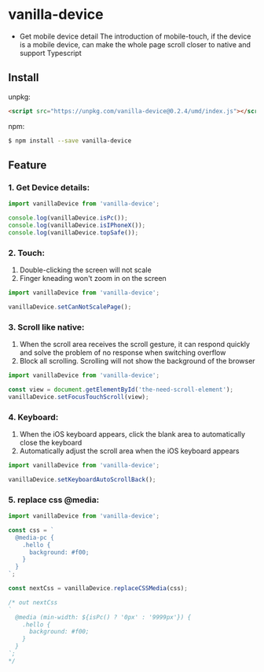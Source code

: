 # vanilla-device

- Get mobile device detail
  The introduction of mobile-touch, if the device is a mobile device, can make the whole page scroll closer to native and support Typescript

## Install

unpkg:

```html
<script src="https://unpkg.com/vanilla-device@0.2.4/umd/index.js"></script>
```

npm:

```sh
$ npm install --save vanilla-device
```

## Feature

### 1. Get Device details:

```js
import vanillaDevice from 'vanilla-device';

console.log(vanillaDevice.isPc());
console.log(vanillaDevice.isIPhoneX());
console.log(vanillaDevice.topSafe());
```

### 2. Touch:

1. Double-clicking the screen will not scale
2. Finger kneading won't zoom in on the screen

```js
import vanillaDevice from 'vanilla-device';

vanillaDevice.setCanNotScalePage();
```

### 3. Scroll like native:

1. When the scroll area receives the scroll gesture, it can respond quickly and solve the problem of no response when switching overflow
2. Block all scrolling. Scrolling will not show the background of the browser

```js
import vanillaDevice from 'vanilla-device';

const view = document.getElementById('the-need-scroll-element');
vanillaDevice.setFocusTouchScroll(view);
```

### 4. Keyboard:

1. When the iOS keyboard appears, click the blank area to automatically close the keyboard
2. Automatically adjust the scroll area when the iOS keyboard appears

```js
import vanillaDevice from 'vanilla-device';

vanillaDevice.setKeyboardAutoScrollBack();
```

### 5. replace css @media:

```js
import vanillaDevice from 'vanilla-device';

const css = `
  @media-pc {
    .hello {
      background: #f00;
    }
  }
`;

const nextCss = vanillaDevice.replaceCSSMedia(css);

/* out nextCss 
`
  @media (min-width: ${isPc() ? '0px' : '9999px'}) {
    .hello {
      background: #f00;
    }
  }
`;
*/
```
